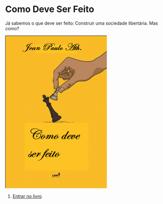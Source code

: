 # Como Deve Ser Feito
Já sabemos o que deve ser feito: Construir uma sociedade libertária. Mas como?

![AltText](https://github.com/JeanPaulo-Eletron/Como_Deve_Ser_Feito/blob/master/capa.png)

1. [Entrar no livro](Sumário.md)

